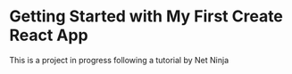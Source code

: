 # Getting Started with My First Create React App

This is a project in progress following a tutorial by Net Ninja
